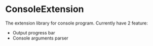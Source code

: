 # ConsoleExtension
The extension library for console program.
Currently have 2 feature:
* Output progress bar
* Console arguments parser
